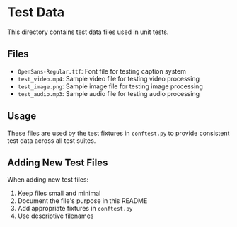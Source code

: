 # Test Data

This directory contains test data files used in unit tests.

## Files

- `OpenSans-Regular.ttf`: Font file for testing caption system
- `test_video.mp4`: Sample video file for testing video processing
- `test_image.png`: Sample image file for testing image processing
- `test_audio.mp3`: Sample audio file for testing audio processing

## Usage

These files are used by the test fixtures in `conftest.py` to provide consistent test data across all test suites.

## Adding New Test Files

When adding new test files:
1. Keep files small and minimal
2. Document the file's purpose in this README
3. Add appropriate fixtures in `conftest.py`
4. Use descriptive filenames 